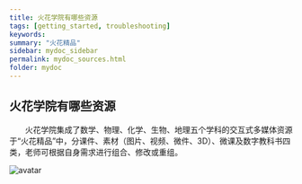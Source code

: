 ```yaml
---
title: 火花学院有哪些资源
tags: [getting_started, troubleshooting]
keywords:
summary: "火花精品"
sidebar: mydoc_sidebar
permalink: mydoc_sources.html
folder: mydoc
---
```


## 火花学院有哪些资源

&ensp;&ensp;&ensp;&ensp;火花学院集成了数学、物理、化学、生物、地理五个学科的交互式多媒体资源于“火花精品”中，分课件、素材（图片、视频、微件、3D）、微课及数字教科书四类，老师可根据自身需求进行组合、修改或重组。

![avatar](https://xiyue-team.github.io/docs/image/0003source1.png)